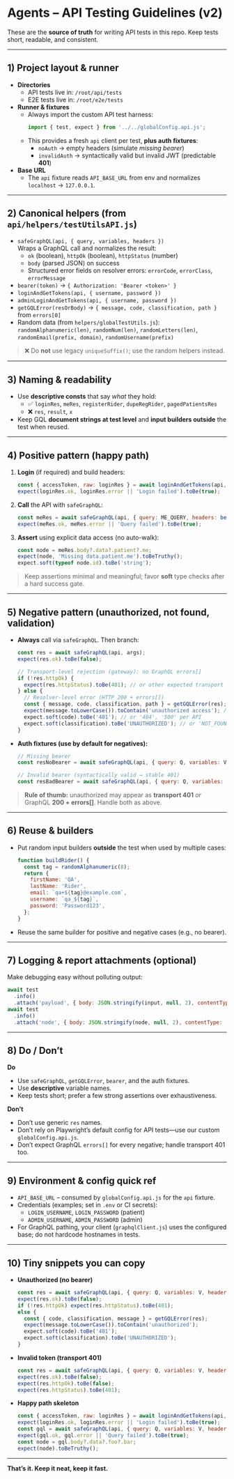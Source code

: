 # Agents – API Testing Guidelines (v2)

These are the **source of truth** for writing API tests in this repo. Keep tests short, readable, and consistent.

---

## 1) Project layout & runner

- **Directories**
  - API tests live in: `/root/api/tests`
  - E2E tests live in: `/root/e2e/tests`
- **Runner & fixtures**
  - Always import the custom API test harness:
    ```js
    import { test, expect } from '../../globalConfig.api.js';
    ```
  - This provides a fresh `api` client per test, **plus auth fixtures**:
    - `noAuth` → empty headers (simulate _missing bearer_)
    - `invalidAuth` → syntactically valid but invalid JWT (predictable **401**)
- **Base URL**
  - The `api` fixture reads `API_BASE_URL` from env and normalizes `localhost` → `127.0.0.1`.

---

## 2) Canonical helpers (from `api/helpers/testUtilsAPI.js`)

- `safeGraphQL(api, { query, variables, headers })`  
  Wraps a GraphQL call and normalizes the result:
  - `ok` (boolean), `httpOk` (boolean), `httpStatus` (number)
  - `body` (parsed JSON) on success
  - Structured error fields on resolver errors: `errorCode`, `errorClass`, `errorMessage`
- `bearer(token)` → `{ Authorization: 'Bearer <token>' }`
- `loginAndGetTokens(api, { username, password })`
- `adminLoginAndGetTokens(api, { username, password })`
- `getGQLError(resOrBody)` → `{ message, code, classification, path }` from `errors[0]`
- Random data (from `helpers/globalTestUtils.js`): `randomAlphanumeric(len)`, `randomNum(len)`, `randomLetters(len)`, `randomEmail(prefix, domain)`, `randomUsername(prefix)`

> ❌ Do **not** use legacy `uniqueSuffix()`; use the random helpers instead.

---

## 3) Naming & readability

- Use **descriptive consts** that say _what_ they hold:
  - ✅ `loginRes`, `meRes`, `registerRider`, `dupeRegRider`, `pagedPatientsRes`
  - ❌ `res`, `result`, `x`
- Keep GQL **document strings at test level** and **input builders outside** the test when reused.

---

## 4) Positive pattern (happy path)

1. **Login** (if required) and build headers:
   ```js
   const { accessToken, raw: loginRes } = await loginAndGetTokens(api, creds);
   expect(loginRes.ok, loginRes.error || 'Login failed').toBe(true);
   ```
2. **Call** the API with `safeGraphQL`:
   ```js
   const meRes = await safeGraphQL(api, { query: ME_QUERY, headers: bearer(accessToken) });
   expect(meRes.ok, meRes.error || 'Query failed').toBe(true);
   ```
3. **Assert** using explicit data access (no auto-walk):
   ```js
   const node = meRes.body?.data?.patient?.me;
   expect(node, 'Missing data.patient.me').toBeTruthy();
   expect.soft(typeof node.id).toBe('string');
   ```

> Keep assertions minimal and meaningful; favor **soft** type checks after a hard success gate.

---

## 5) Negative pattern (unauthorized, not found, validation)

- **Always** call via `safeGraphQL`. Then branch:

  ```js
  const res = await safeGraphQL(api, args);
  expect(res.ok).toBe(false);

  // Transport-level rejection (gateway): no GraphQL errors[]
  if (!res.httpOk) {
    expect(res.httpStatus).toBe(401); // or other expected transport code
  } else {
    // Resolver-level error (HTTP 200 + errors[])
    const { message, code, classification, path } = getGQLError(res);
    expect(message.toLowerCase()).toContain('unauthorized access'); // or 'not found', etc.
    expect.soft(code).toBe('401'); // or '404', '500' per API
    expect.soft(classification).toBe('UNAUTHORIZED'); // or 'NOT_FOUND', etc.
  }
  ```

- **Auth fixtures (use by default for negatives):**

  ```js
  // Missing bearer
  const resNoBearer = await safeGraphQL(api, { query: Q, variables: V, headers: noAuth });

  // Invalid bearer (syntactically valid → stable 401)
  const resBadBearer = await safeGraphQL(api, { query: Q, variables: V, headers: invalidAuth });
  ```

> **Rule of thumb:** unauthorized may appear as **transport 401** _or_ GraphQL **200 + errors[]**. Handle both as above.

---

## 6) Reuse & builders

- Put random input builders **outside** the test when used by multiple cases:
  ```js
  function buildRider() {
    const tag = randomAlphanumeric(8);
    return {
      firstName: 'QA',
      lastName: 'Rider',
      email: `qa+${tag}@example.com`,
      username: `qa_${tag}`,
      password: 'Password123',
    };
  }
  ```
- Reuse the same builder for positive and negative cases (e.g., no bearer).

---

## 7) Logging & report attachments (optional)

Make debugging easy without polluting output:

```js
await test
  .info()
  .attach('payload', { body: JSON.stringify(input, null, 2), contentType: 'application/json' });
await test
  .info()
  .attach('node', { body: JSON.stringify(node, null, 2), contentType: 'application/json' });
```

---

## 8) Do / Don’t

**Do**

- Use `safeGraphQL`, `getGQLError`, `bearer`, and the auth fixtures.
- Use **descriptive** variable names.
- Keep tests short; prefer a few strong assertions over exhaustiveness.

**Don’t**

- Don’t use generic `res` names.
- Don’t rely on Playwright’s default config for API tests—use our custom `globalConfig.api.js`.
- Don’t expect GraphQL `errors[]` for every negative; handle transport 401 too.

---

## 9) Environment & config quick ref

- `API_BASE_URL` – consumed by `globalConfig.api.js` for the `api` fixture.
- Credentials (examples; set in `.env` or CI secrets):
  - `LOGIN_USERNAME`, `LOGIN_PASSWORD` (patient)
  - `ADMIN_USERNAME`, `ADMIN_PASSWORD` (admin)
- For GraphQL pathing, your client (`graphqlClient.js`) uses the configured base; do not hardcode hostnames in tests.

---

## 10) Tiny snippets you can copy

- **Unauthorized (no bearer)**

  ```js
  const res = await safeGraphQL(api, { query: Q, variables: V, headers: noAuth });
  expect(res.ok).toBe(false);
  if (!res.httpOk) expect(res.httpStatus).toBe(401);
  else {
    const { code, classification, message } = getGQLError(res);
    expect(message.toLowerCase()).toContain('unauthorized');
    expect.soft(code).toBe('401');
    expect.soft(classification).toBe('UNAUTHORIZED');
  }
  ```

- **Invalid token (transport 401)**

  ```js
  const res = await safeGraphQL(api, { query: Q, variables: V, headers: invalidAuth });
  expect(res.ok).toBe(false);
  expect(res.httpOk).toBe(false);
  expect(res.httpStatus).toBe(401);
  ```

- **Happy path skeleton**
  ```js
  const { accessToken, raw: loginRes } = await loginAndGetTokens(api, creds);
  expect(loginRes.ok, loginRes.error || 'Login failed').toBe(true);
  const gql = await safeGraphQL(api, { query: Q, variables: V, headers: bearer(accessToken) });
  expect(gql.ok, gql.error || 'Query failed').toBe(true);
  const node = gql.body?.data?.foo?.bar;
  expect(node).toBeTruthy();
  ```

---

**That’s it. Keep it neat, keep it fast.**
